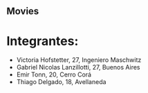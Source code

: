 ## Movies

# Integrantes:

- Victoria Hofstetter, 27, Ingeniero Maschwitz
- Gabriel Nicolas Lanzillotti, 27, Buenos Aires
- Emir Tonn, 20, Cerro Corá
- Thiago Delgado, 18, Avellaneda 